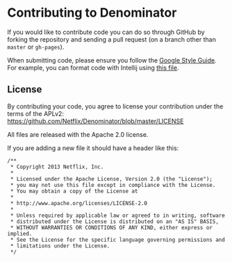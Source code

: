 # Contributing to Denominator

If you would like to contribute code you can do so through GitHub by forking the repository and sending a pull request (on a branch other than `master` or `gh-pages`).

When submitting code, please ensure you follow the [Google Style Guide](http://google-styleguide.googlecode.com/svn/trunk/javaguide.html). For example, you can format code with Intellij using [this file](https://google-styleguide.googlecode.com/svn/trunk/intellij-java-google-style.xml).

## License

By contributing your code, you agree to license your contribution under the terms of the APLv2: https://github.com/Netflix/Denominator/blob/master/LICENSE

All files are released with the Apache 2.0 license.

If you are adding a new file it should have a header like this:

```
/**
 * Copyright 2013 Netflix, Inc.
 * 
 * Licensed under the Apache License, Version 2.0 (the "License");
 * you may not use this file except in compliance with the License.
 * You may obtain a copy of the License at
 * 
 * http://www.apache.org/licenses/LICENSE-2.0
 * 
 * Unless required by applicable law or agreed to in writing, software
 * distributed under the License is distributed on an "AS IS" BASIS,
 * WITHOUT WARRANTIES OR CONDITIONS OF ANY KIND, either express or implied.
 * See the License for the specific language governing permissions and
 * limitations under the License.
 */
 ```
